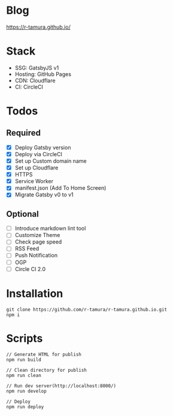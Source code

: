# Blog
https://r-tamura.github.io/

# Stack
 - SSG: GatsbyJS v1
 - Hosting: GitHub Pages
 - CDN: Cloudflare
 - CI: CircleCI

# Todos

## Required
- [x] Deploy Gatsby version
- [x] Deploy via CircleCI
- [x] Set up Custom domain name
- [x] Set up Cloudflare
- [x] HTTPS
- [x] Service Worker
- [x] manifest.json (Add To Home Screen)
- [x] Migrate Gatsby v0 to v1

## Optional
- [ ] Introduce markdown lint tool
- [ ] Customize Theme
- [ ] Check page speed
- [ ] RSS Feed
- [ ] Push Notification
- [ ] OGP
- [ ] Circle CI 2.0

# Installation

```
git clone https://github.com/r-tamura/r-tamura.github.io.git
npm i
```

# Scripts

```
// Generate HTML for publish
npm run build

// Clean directory for publish
npm run clean

// Run dev server(http://localhost:8000/)
npm run develop

// Deploy
npm run deploy
```
